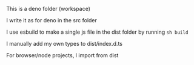 
This is a deno folder (workspace)

I write it as for deno in the src folder

I use esbuild to make a single js file in the dist folder
by running `sh build`

I manually add my own types to dist/index.d.ts

For browser/node projects, I import from dist

